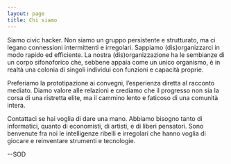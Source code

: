```yaml
---
layout: page
title: Chi siamo
---
```


Siamo civic hacker. Non siamo un gruppo persistente e strutturato, ma ci legano connessioni intermittenti e irregolari. Sappiamo (dis)organizzarci in modo rapido ed efficiente. La nostra (dis)organizzazione ha le sembianze di un corpo sifonoforico che, sebbene appaia come un unico organismo, è in realtà una colonia di singoli individui con funzioni e capacità proprie.

Preferiamo la prototipazione ai convegni, l’esperienza diretta al racconto mediato. Diamo valore alle relazioni e crediamo che il progresso non sia la corsa di una ristretta elite, ma il cammino lento e faticoso di una comunità intera.

Contattaci se hai voglia di dare una mano. Abbiamo bisogno tanto di informatici, quanto di economisti, di artisti, e di liberi pensatori. Sono benvenute fra noi le intelligenze ribelli e irregolari che hanno voglia di giocare e reinventare strumenti e tecnologie.

--SOD 
